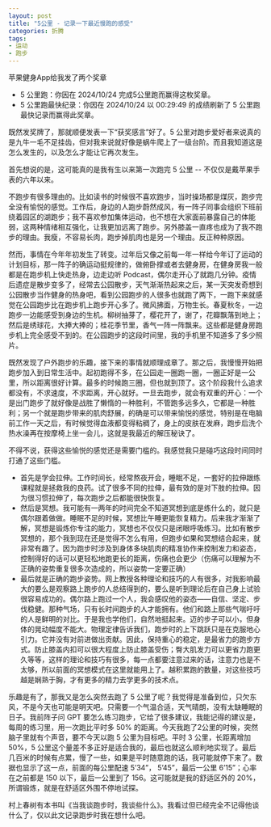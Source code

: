 ```yaml
---
layout: post
title: "5公里 - 记录一下最近慢跑的感受"
categories: 折腾
tags:
- 运动
- 跑步
---
```


苹果健身App给我发了两个奖章

* 5 公里跑：你因在 2024/10/24 完成5公里跑而赢得这枚奖章。
* 5 公里跑最快纪录：你因在 2024/10/24 以 00:29:49 的成绩刷新了 5 公里跑最快记录而赢得此奖章。

既然发奖牌了，那就顺便发表一下“获奖感言”好了。5 公里对跑步爱好者来说真的是九牛一毛不足挂齿，但对我来说就好像是蜗牛爬上了一级台阶。而且我知道这是怎么发生的，以及怎么才能让它再次发生。

首先想说的是，这可能真的是我有生以来第一次跑完 5 公里 -- 不仅仅是戴苹果手表的六年以来。

不跑步有很多理由的。比如读书的时候很不喜欢跑步，当时操场都是煤灰，跑步完全没有愉悦的感觉。工作后，身边的人跑步蔚然成风，有一阵子同事会组织下班前绕着园区的湖跑步；我不喜欢参加集体运动，也不想在大家面前暴露自己的体能弱，这两种情绪相互强化，让我更加远离了跑步。另外膝盖一直疼也成为了我不跑步的理由。我瘦，不容易长肉，跑步掉肌肉也是另一个理由。反正种种原因。

然而，事情在今年年初发生了转变。过年后又像之前每一年一样给今年订了运动的计划目标，那一阵子的确运动挺规律的，做俯卧撑或者去健身房，在健身房我一般都是在跑步机上快走热身，边走边听 Podcast，偶尔走开心了就跑几分钟。疫情后遗症是散步变多了，经常去公园散步，天气渐渐热起来之后，某一天突发奇想到公园散步当作健身的热身吧，看到公园跑步的人很多也就跑了两下，一跑下来就感觉在公园跑步比在跑步机上跑步开心多了。微风拂面，万物生长。春夏秋冬，一边跑步一边能感受到身边的生机。柳树抽芽了，樱花开了，谢了，花瓣飘落到地上；然后是绣球花，大捧大捧的；桂花季节里，香气一阵一阵飘来。这些都是健身房跑步机上完全感受不到的。在公园跑步的这段时间里，我的手机里不知道多了多少照片。

既然发现了户外跑步的乐趣，接下来的事情就顺理成章了。那之后，我慢慢开始把跑步加入到日常生活中。起初跑得不多，在公园走一圈跑一圈，一圈正好是一公里，所以距离很好计算。最多的时候跑三圈，但也就到顶了。这个阶段我什么追求都没有，不求速度，不求距离，开心就好。一旦去跑步，就会有双重的开心：一个是出门跑步了就好像是战胜了懒惰的一种胜利，不管跑多远多久，它都是一种胜利；另一个就是跑步带来的肌肉舒展，的确是可以带来愉悦的感觉，特别是在电脑前工作一天之后，有时候觉得血液都变得粘稠了，身上的皮肤在发麻，跑步后洗个热水澡再在按摩椅上坐一会儿，这就是我最近的解压秘诀了。

不得不说，获得这些愉悦的感觉还是需要门槛的。我感觉我只是碰巧这段时间同时打通了这些门槛。

* 首先是学会拉伸。工作时间长，经常熬夜开会，睡眠不足，一套好的拉伸跟练课程就是拯救我的良药。试了很多不同的拉伸，最有效的是对下肢的拉伸。因为很习惯拉伸了，每次跑步之后都能很快恢复。
* 然后是冥想。我可能有一两年的时间完全不知道冥想到底是练什么的，就只是偶尔跟着做做。睡眠不足的时候，冥想比午睡更能恢复精力。后来我才渐渐了解，冥想是锻炼你专注的能力，冥想也不仅仅只是闭眼呼吸练习。比如有散步冥想的，那个我到现在还是觉得不怎么有用，但跑步如果和冥想结合起来，就非常有趣了。因为跑步时涉及到身体多块肌肉的精准协作来控制发力和姿态，控制得好的话可以更轻松地跑更长的距离，伤痛也会更少（伤痛可以理解为不正确的姿势重复很多次造成的，所以姿势一定要正确）
* 最后就是正确的跑步姿势。网上教授各种理论和技巧的人有很多，对我影响最大的要么是观察路上跑步的人总结得到的，要么是听到理论后在自己身上试验很容易成功的。偶尔路上跑过一个人，我会感叹他的姿态——自信、坚定、步伐稳健。那种气场，只有长时间跑步的人才能拥有。他们和路上那些气喘吁吁的人是鲜明的对比。于是我也学他们，自然地挺起来。迈的步子可以小，但身体的晃动幅度不能大。物理定律告诉我们，跑步时的上下跳跃只是在克服地心引力。它并没有对前进做出贡献。因此，保持重心的稳定，是最省力的跑步方式。防止膝盖内扣可以很大程度上防止膝盖受伤；臀大肌发力可以更省力跑更久等等，这样的理论和技巧有很多，每一点都要注意过来的话，注意力也是不太够，所以前面的冥想模式在这里就能用上了。越积累跑的数量，对这些技巧越是娴熟于胸，才有更多的精力去学更多的技术点。

乐趣是有了，那我又是怎么突然去跑了 5 公里了呢？我觉得是准备到位，只欠东风，不是今天也可能是明天吧。只需要一个气温合适，天气晴朗，没有太缺睡眠的日子。我前阵子问 GPT 要怎么练习跑步，它给了很多建议，我能记得的建议是，每周的练习里，用一次跑比平时多 50% 的距离。今天我跑了2公里的时候，突然脑子里就有个声音，要不今天以跑 5 公里为目标吧。平时 3 公里，长距离增加 50%，5 公里这个量差不多正好是适合我的，最后也就这么顺利地实现了。最后几百米的时候有点累，慢了一些，如果是平时随意跑的话，我可能就停下来了。数据也显示了这一点，前面的每公里配速 5’34”， 5’45”，最后一公里 6’15”；心率在之前都是 150 以下，最后一公里到了 156。这可能就是我的舒适区外的 20%，所谓锻炼，就是在舒适区外围不停地试探。

村上春树有本书叫《当我谈跑步时，我谈些什么》。我看过但已经完全不记得他谈什么了，仅以此文记录跑步时我在想什么吧。